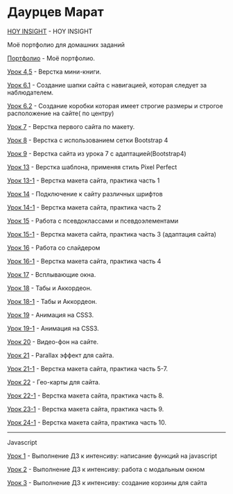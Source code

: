 

# Даурцев Марат

[HOY INSIGHT](https://mdaurtseff.github.io/html_lessons/insite/src/main/ "INSIGHT") - HOY INSIGHT

Моё портфолио для домашних заданий

[Портфолио](https://mdaurtseff.github.io/html_lessons/Portfolio/ "Моё портфолио") - Моё портфолио.


[Урок 4,5](https://mdaurtseff.github.io/html_lessons/lesson_4/ "Урок 4,5") - Верстка мини-книги.


[Урок 6.1](https://mdaurtseff.github.io/html_lessons/lesson_6.1/ "Урок 6.1") - Создание шапки сайта с навигацией, которая следует за наблюдателем.


[Урок 6.2](https://mdaurtseff.github.io/html_lessons/lesson_6.2/ "Урок 6.2") - Создание коробки которая имеет строгие размеры и строгое расположение на сайте( по центру)


[Урок 7](https://mdaurtseff.github.io/html_lessons/lesson_7/ "Урок 7") - Верстка первого сайта по макету.


[Урок 8](https://mdaurtseff.github.io/html_lessons/lesson_8/ "Урок 8") - Верстка с использованием сетки Bootstrap 4


[Урок 9](https://mdaurtseff.github.io/html_lessons/lesson_9/ "Урок 9") - Верстка сайта из урока 7 с адаптацией(Bootstrap4)


[Урок 13](https://mdaurtseff.github.io/html_lessons/lesson_13/ "Урок 13") - Верстка шаблона, применяя стиль Pixel Perfect


[Урок 13-1](https://mdaurtseff.github.io/html_lessons/lesson_13-1/project/src/ "Урок 13-1") - Верстка макета сайта, практика часть 1


[Урок 14](https://mdaurtseff.github.io/html_lessons/lesson_14/ "Урок 14") - Подключение к сайту различных шрифтов 


[Урок 14-1](https://mdaurtseff.github.io/html_lessons/lesson_14-1/project/src/ "Урок 14-1") - Верстка макета сайта, практика часть 2


[Урок 15](https://mdaurtseff.github.io/html_lessons/lesson_15/ "Урок 15") - Работа с псевдоклассами и псевдоэлементами 


[Урок 15-1](https://mdaurtseff.github.io/html_lessons/lesson_15-1/project/src/ "Урок 15-1") - Верстка макета сайта, практика часть 3 (адаптация сайта)

[Урок 16](https://mdaurtseff.github.io/html_lessons/lesson_16/ "Урок 16") - Работа со слайдером

[Урок 16-1](https://mdaurtseff.github.io/html_lessons/lesson_16-1/project/src/ "Урок 16-1") - Верстка макета сайта, практика часть 4

[Урок 17](https://mdaurtseff.github.io/html_lessons/lesson_17/Project/src/ "Урок 17") - Всплывающие окна.

[Урок 18](https://mdaurtseff.github.io/html_lessons/lesson_18/ "Урок 18") - Табы и Аккордеон.

[Урок 18-1](https://mdaurtseff.github.io/html_lessons/lesson_18-1/ "Урок 18-1") - Табы и Аккордеон.

[Урок 19](https://mdaurtseff.github.io/html_lessons/lesson_19/ "Урок 19") - Анимация на CSS3.

[Урок 19-1](https://mdaurtseff.github.io/html_lessons/lesson_19-1/ "Урок 19-1") - Анимация на CSS3.

[Урок 20](https://mdaurtseff.github.io/html_lessons/lesson_20/ "Урок 20") - Видео-фон на сайте.

[Урок 21](https://mdaurtseff.github.io/html_lessons/lesson_21/ "Урок 21") - Parallax эффект для сайта.

[Урок 21-1](https://mdaurtseff.github.io/html_lessons/lesson_21-1/project/src/ "Урок 21-1") - Верстка макета сайта, практика часть 5-7.

[Урок 22](https://mdaurtseff.github.io/html_lessons/lesson_22/ "Урок 22") - Гео-карты для сайта.

[Урок 22-1](https://mdaurtseff.github.io/html_lessons/lesson_22-1/project/src/ "Урок 22-1") - Верстка макета сайта, практика часть 8.

[Урок 23-1](https://mdaurtseff.github.io/html_lessons/lesson_23-1/project/src/ "Урок 23-1") - Верстка макета сайта, практика часть 9.

[Урок 24-1](https://mdaurtseff.github.io/html_lessons/lesson_24-1/project/src/ "Урок 24-1") - Верстка макета сайта, практика часть 10.

---------------------------------------------------------------------------------------------------
Javascript

[Урок 1](https://mdaurtseff.github.io/html_lessons/lesson-1-js/ "Урок 1") - Выполнение ДЗ к интенсиву: написание функций на javascript

[Урок 2](https://mdaurtseff.github.io/html_lessons/lesson-2-js/ "Урок 2") - Выполнение ДЗ к интенсиву: работа с модальным окном

[Урок 3](https://mdaurtseff.github.io/html_lessons/lesson-3-js/ "Урок 3") - Выполнение ДЗ к интенсиву: создание корзины для сайта
